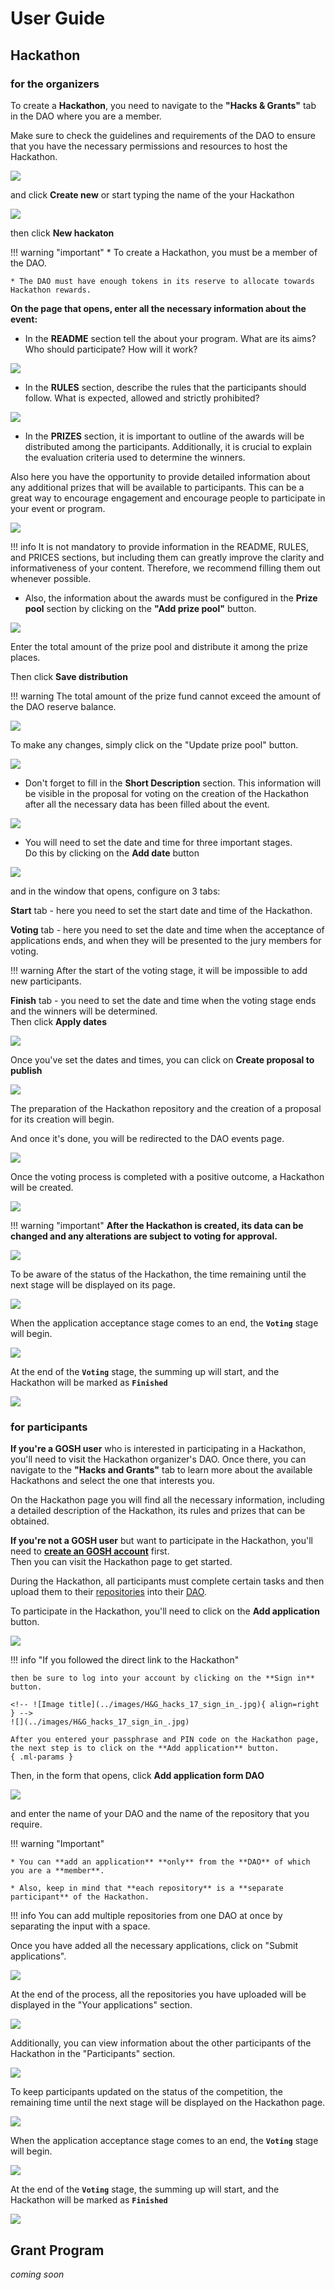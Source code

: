 # **User Guide**


## Hackathon


### **for the organizers**


To create a **Hackathon**, you need to navigate to the **"Hacks & Grants"** tab in the DAO where you are a member.

Make sure to check the guidelines and requirements of the DAO to ensure that you have the necessary permissions and resources to host the Hackathon.


![](../images/H&G_hacks_1_dao_h&g_tab.jpg)

and click **Create new** or start typing the name of the your Hackathon

![](../images/H&G_hacks_2_create_new_name.jpg)

then click **New hackaton**


!!! warning "important"
    * To create a Hackathon, you must be a member of the DAO.

    * The DAO must have enough tokens in its reserve to allocate towards Hackathon rewards.



**On the page that opens, enter all the necessary  information about the event:**


* In the **README** section tell the about your program. What are its aims? Who should participate? How will it work?

![](../images/H&G_hacks_3_readme.jpg)



* In the **RULES** section, describe the rules that the participants should follow. What is expected, allowed and strictly prohibited?

![](../images/H&G_hacks_5_rulles.jpg)

* In the **PRIZES** section, it is important to outline of the awards will be distributed among the participants. Additionally, it is crucial to explain the evaluation criteria used to determine the winners.

Also here you have the opportunity to provide detailed information about any additional prizes that will be available to participants. This can be a great way to encourage engagement and encourage people to participate in your event or program.

<!-- TODO when will the opportunity be supported in dollars -->
<!-- ![](../images/H&G_hacks_6_prizes.jpg) -->

![](../images/H&G_hacks_6_prizes_dao-tokens.jpg)



!!! info
    It is not mandatory to provide information in the README, RULES, and PRICES sections, but including them can greatly improve the clarity and informativeness of your content. Therefore, we recommend filling them out whenever possible.





* Also, the information about the awards must be configured in the **Prize pool** section by clicking on the **"Add prize pool"** button.

![](../images/H&G_hacks_7_pool_prizes.jpg)

Enter the total amount of the prize pool and distribute it among the prize places.

Then click **Save distribution**

!!! warning
    The total amount of the prize fund cannot exceed the amount of the DAO reserve balance.


<!-- TODO when will the opportunity be supported in dollars... -->

![](../images/H&G_hacks_8_setup_prize_pool.jpg)

<!-- !!! info
    Until the prize fund is put up, the Hackathon will be in the Draft status -->

To make any changes, simply click on the "Update prize pool" button.

![](../images/H&G_hacks_9_update_prize_pool.jpg)




* Don't forget to fill in the **Short Description** section. This information will be visible in the proposal for voting on the creation of the Hackathon after all the necessary data has been filled about the event.

![](../images/H&G_hacks_4_shot_description.jpg)





* You will need to set the date and time for three important stages.  
Do this by clicking on the **Add date** button

![](../images/H&G_hacks_10_time.jpg)

and in the window that opens, configure on 3 tabs:

**Start** tab - here you need to set the start date and time of the Hackathon.


**Voting** tab - here you need to set the date and time when the acceptance of applications ends, and when they will be presented to the jury members for voting.


!!! warning
    After the start of the voting stage, it will be impossible to add new participants.


**Finish** tab - you need to set the date and time when the voting stage ends and the winners will be determined.  
Then click **Apply dates**

![](../images/H&G_hacks_11_time_set.jpg)

Once you've set the dates and times, you can click on **Create proposal to publish**

![](../images/H&G_hacks_12_create_proposal_to_publish.jpg)



The preparation of the Hackathon repository and the creation of a proposal for its creation will begin.

And once it's done, you will be redirected to the DAO events page. 

![](../images/H&G_hacks_13_proposal.jpg)

Once the voting process is completed with a positive outcome, a Hackathon will be created.

![](../images/H&G_hacks_14_hacks_created.jpg)

!!! warning "important"
    **After the Hackathon is created, its data can be changed and any alterations are subject to voting for approval.**


![](../images/H&G_hacks_15_edit.jpg)
<!-- 
![](../images/H&G_hacks_15_4.jpg)
![](../images/H&G_hacks_15_3.jpg)
![](../images/H&G_hacks_15_2_edit.jpg)
 -->

To be aware of the status of the Hackathon, the time remaining until the next stage will be displayed on its page.

![](../images/H&G_hacks_22_time_to_voting_stage.jpg)

When the application acceptance stage comes to an end, the **`Voting`** stage will begin.

![](../images/H&G_hacks_23_time_to_finish_stage.jpg)


At the end of the **`Voting`** stage, the summing up will start, and the Hackathon will be marked as **`Finished`**

![](../images/H&G_hacks_24_finish_stage.jpg)








### **for participants**

**If you're a GOSH user** who is interested in participating in a Hackathon, you'll need to visit the Hackathon organizer's DAO. Once there, you can navigate to the **"Hacks and Grants"** tab to learn more about the available Hackathons and select the one that interests you.

On the Hackathon page you will find all the necessary information, including a detailed description of the Hackathon, its rules and prizes that can be obtained.


**If you're not a GOSH user** but want to participate in the Hackathon, you'll need to [**create an GOSH account**](../working-with-gosh/gosh-web.md#create-account) first.  
Then you can visit the Hackathon page to get started.

During the Hackathon, all participants must complete certain tasks and then upload them to their [repositories](../working-with-gosh/gosh-web.md#working-with-repository) into their [DAO](../working-with-gosh/gosh-web.md#create-organization-dao).

To participate in the Нackathon, you'll need to click on the **Add application** button.

![](../images/H&G_hacks_16_for_partic_add_aplic.jpg)


!!! info "If you followed the direct link to the Hackathon"  
      
    then be sure to log into your account by clicking on the **Sign in** button.  

    <!-- ![Image title](../images/H&G_hacks_17_sign_in_.jpg){ align=right } -->
    ![](../images/H&G_hacks_17_sign_in_.jpg)

    After you entered your passphrase and PIN code on the Hackathon page, the next step is to click on the **Add application** button.
    { .ml-params }

<!-- ![](../images/H&G_hacks_18_add_1.jpg) -->


Then, in the form that opens, click **Add application form DAO**

![](../images/H&G_hacks_18_add_2.jpg)

and enter the name of your DAO and the name of the repository that you require.



!!! warning "Important"

    * You can **add an application** **only** from the **DAO** of which you are a **member**.

    * Also, keep in mind that **each repository** is a **separate participant** of the Hackathon.





!!! info
    You can add multiple repositories from one DAO at once by separating the input with a space.

<!-- Do this for all the DAOs you need to participate in the Hackathon, and then click ** Submit applications** -->

Once you have added all the necessary applications, click on "Submit applications".


![](../images/H&G_hacks_19_add_DAO_repos.jpg)




At the end of the process, all the repositories you have uploaded will be displayed in the "Your applications" section.  

![](../images/H&G_hacks_20_your_applics.jpg)

Additionally, you can view information about the other participants of the Hackathon in the "Participants" section.

![](../images/H&G_hacks_21_all_partica.jpg)


<!-- The remaining time until the next stage will be displayed on the Hackathon page, allowing participants to stay updated on the status of the competition. -->

To keep participants updated on the status of the competition, the remaining time until the next stage will be displayed on the Hackathon page.

![](../images/H&G_hacks_22_time_to_voting_stage.jpg)

When the application acceptance stage comes to an end, the **`Voting`** stage will begin.

![](../images/H&G_hacks_23_time_to_finish_stage.jpg)


At the end of the **`Voting`** stage, the summing up will start, and the Hackathon will be marked as **`Finished`**

![](../images/H&G_hacks_24_finish_stage.jpg)



## Grant Program

*coming soon*